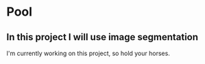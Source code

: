 # Pool

## In this project I will use image segmentation 
  
  
I'm currently working on this project, so hold your horses.


